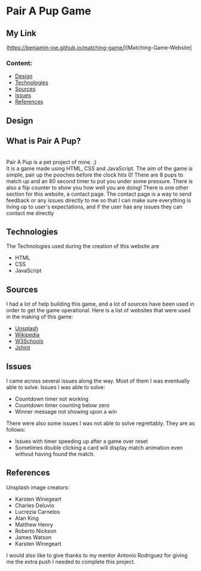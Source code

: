 # Pair A Pup Game 

## My Link
(https://benjamin-joe.github.io/matching-game/)[Matching-Game-Website]

### Content:
* [Design](#Design)
* [Technologies](#Technologies)
* [Sources](#Sources)
* [Issues](#Issues)
* [References](#References)



## Design


## What is Pair A Pup?
<br>Pair A Pup is a pet project of mine. ;)<br> 
It is a game made using HTML, CSS and JavaScript.
The aim of the game is simple, pair up the pooches before the clock hits 0!
There are 8 pups to match up and an 80 second timer to put you under some pressure.
There is also a flip counter to show you how well you are doing!
There is one other section for this website, a contact page.
The contact page is a way to send feedback or any issues directly to me so that I can 
make sure everything is living up to user's expectations, and if the user has any issues they can contact me directly

## Technologies
The Technologies used during the creation of this website are
* HTML
* CSS
* JavaScript

## Sources
I had a lot of help building this game, and a lot of sources have been used in order to get the game operational.
Here is a list of websites that were used in the making of this game:
* [Unsplash](https://unsplash.com/)
* [Wikipedia](https://www.wikipedia.org/)
* [W3Schools](https://www.w3schools.com/)
* [Jshint](https://jshint.com/)

## Issues
I came across several issues along the way. Most of them
I was eventually able to solve.
Issues I was able to solve:
* Countdown timer not working
* Countdown timer counting below zero
* Winner message not showing upon a win

There were also some issues I was not able to solve regrettably. They are as follows:
* Issues with timer speeding up after a game over reset
* Sometimes double clicking a card will display match animation even without having found the match.

## References 
Unsplash image creators:
* Karsten Winegeart
* Charles Deluvio
* Lucrezia Carnelos
* Alan King
* Matthew Henry
* Roberto Nickson
* James Watson
* Karsten Winegeart

I would also like to give thanks to my mentor Antonio Rodriguez for giving me the extra push I needed to complete this project.